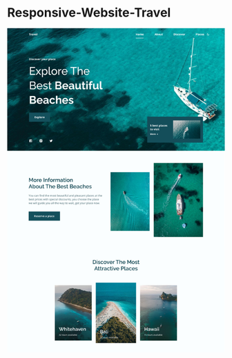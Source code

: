 # Responsive-Website-Travel
![alt](https://github.com/yastrb/Responsive-Website-Travel/blob/master/assets/Group%2035.png)
